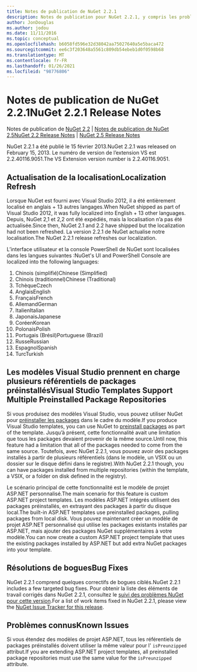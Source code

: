 ```yaml
---
title: Notes de publication de NuGet 2.2.1
description: Notes de publication pour NuGet 2.2.1, y compris les problèmes connus, les correctifs de bogues, les fonctionnalités ajoutées et DCR.
author: JonDouglas
ms.author: jodou
ms.date: 11/11/2016
ms.topic: conceptual
ms.openlocfilehash: b6058fd596e32d38042aa75027640a5e5baca472
ms.sourcegitcommit: ee6c3f203648a5561c809db54ebeb1d0f0598b68
ms.translationtype: MT
ms.contentlocale: fr-FR
ms.lasthandoff: 01/26/2021
ms.locfileid: "98776806"
---
```

# <a name="nuget-221-release-notes"></a><span data-ttu-id="06ed8-103">Notes de publication de NuGet 2.2.1</span><span class="sxs-lookup"><span data-stu-id="06ed8-103">NuGet 2.2.1 Release Notes</span></span>

<span data-ttu-id="06ed8-104">Notes de publication de [NuGet 2,2](../release-notes/nuget-2.2.md)  |  [Notes de publication de NuGet 2,5](../release-notes/nuget-2.5.md)</span><span class="sxs-lookup"><span data-stu-id="06ed8-104">[NuGet 2.2 Release Notes](../release-notes/nuget-2.2.md) | [NuGet 2.5 Release Notes](../release-notes/nuget-2.5.md)</span></span>

<span data-ttu-id="06ed8-105">NuGet 2.2.1 a été publié le 15 février 2013.</span><span class="sxs-lookup"><span data-stu-id="06ed8-105">NuGet 2.2.1 was released on February 15, 2013.</span></span>  <span data-ttu-id="06ed8-106">Le numéro de version de l’extension VS est 2.2.40116.9051.</span><span class="sxs-lookup"><span data-stu-id="06ed8-106">The VS Extension version number is 2.2.40116.9051.</span></span>

## <a name="localization-refresh"></a><span data-ttu-id="06ed8-107">Actualisation de la localisation</span><span class="sxs-lookup"><span data-stu-id="06ed8-107">Localization Refresh</span></span>
<span data-ttu-id="06ed8-108">Lorsque NuGet est fourni avec Visual Studio 2012, il a été entièrement localisé en anglais + 13 autres langages.</span><span class="sxs-lookup"><span data-stu-id="06ed8-108">When NuGet shipped as part of Visual Studio 2012, it was fully localized into English + 13 other languages.</span></span>  <span data-ttu-id="06ed8-109">Depuis, NuGet 2,1 et 2,2 ont été expédiés, mais la localisation n’a pas été actualisée.</span><span class="sxs-lookup"><span data-stu-id="06ed8-109">Since then, NuGet 2.1 and 2.2 have shipped but the localization had not been refreshed.</span></span>  <span data-ttu-id="06ed8-110">La version 2.2.1 de NuGet actualise notre localisation.</span><span class="sxs-lookup"><span data-stu-id="06ed8-110">The NuGet 2.2.1 release refreshes our localization.</span></span>

<span data-ttu-id="06ed8-111">L’interface utilisateur et la console PowerShell de NuGet sont localisées dans les langues suivantes :</span><span class="sxs-lookup"><span data-stu-id="06ed8-111">NuGet's UI and PowerShell Console are localized into the following languages:</span></span>

1. <span data-ttu-id="06ed8-112">Chinois (simplifié)</span><span class="sxs-lookup"><span data-stu-id="06ed8-112">Chinese (Simplified)</span></span>
1. <span data-ttu-id="06ed8-113">Chinois (traditionnel)</span><span class="sxs-lookup"><span data-stu-id="06ed8-113">Chinese (Traditional)</span></span>
1. <span data-ttu-id="06ed8-114">Tchèque</span><span class="sxs-lookup"><span data-stu-id="06ed8-114">Czech</span></span>
1. <span data-ttu-id="06ed8-115">Anglais</span><span class="sxs-lookup"><span data-stu-id="06ed8-115">English</span></span>
1. <span data-ttu-id="06ed8-116">Français</span><span class="sxs-lookup"><span data-stu-id="06ed8-116">French</span></span>
1. <span data-ttu-id="06ed8-117">Allemand</span><span class="sxs-lookup"><span data-stu-id="06ed8-117">German</span></span>
1. <span data-ttu-id="06ed8-118">Italien</span><span class="sxs-lookup"><span data-stu-id="06ed8-118">Italian</span></span>
1. <span data-ttu-id="06ed8-119">Japonais</span><span class="sxs-lookup"><span data-stu-id="06ed8-119">Japanese</span></span>
1. <span data-ttu-id="06ed8-120">Coréen</span><span class="sxs-lookup"><span data-stu-id="06ed8-120">Korean</span></span>
1. <span data-ttu-id="06ed8-121">Polonais</span><span class="sxs-lookup"><span data-stu-id="06ed8-121">Polish</span></span>
1. <span data-ttu-id="06ed8-122">Portugais (Brésil)</span><span class="sxs-lookup"><span data-stu-id="06ed8-122">Portuguese (Brazil)</span></span>
1. <span data-ttu-id="06ed8-123">Russe</span><span class="sxs-lookup"><span data-stu-id="06ed8-123">Russian</span></span>
1. <span data-ttu-id="06ed8-124">Espagnol</span><span class="sxs-lookup"><span data-stu-id="06ed8-124">Spanish</span></span>
1. <span data-ttu-id="06ed8-125">Turc</span><span class="sxs-lookup"><span data-stu-id="06ed8-125">Turkish</span></span>

## <a name="visual-studio-templates-support-multiple-preinstalled-package-repositories"></a><span data-ttu-id="06ed8-126">Les modèles Visual Studio prennent en charge plusieurs référentiels de packages préinstallés</span><span class="sxs-lookup"><span data-stu-id="06ed8-126">Visual Studio Templates Support Multiple Preinstalled Package Repositories</span></span>
<span data-ttu-id="06ed8-127">Si vous produisez des modèles Visual Studio, vous pouvez utiliser NuGet pour [préinstaller les packages](../visual-studio-extensibility/visual-studio-templates.md) dans le cadre du modèle.</span><span class="sxs-lookup"><span data-stu-id="06ed8-127">If you produce Visual Studio templates, you can use NuGet to [preinstall packages](../visual-studio-extensibility/visual-studio-templates.md) as part of the template.</span></span>  <span data-ttu-id="06ed8-128">Jusqu’à présent, cette fonctionnalité avait une limitation que tous les packages devaient provenir de la même source.</span><span class="sxs-lookup"><span data-stu-id="06ed8-128">Until now, this feature had a limitation that all of the packages needed to come from the same source.</span></span>  <span data-ttu-id="06ed8-129">Toutefois, avec NuGet 2.2.1, vous pouvez avoir des packages installés à partir de plusieurs référentiels (dans le modèle, un VSIX ou un dossier sur le disque défini dans le registre).</span><span class="sxs-lookup"><span data-stu-id="06ed8-129">With NuGet 2.2.1 though, you can have packages installed from multiple repositories (within the template, a VSIX, or a folder on disk defined in the registry).</span></span>

<span data-ttu-id="06ed8-130">Le scénario principal de cette fonctionnalité est le modèle de projet ASP.NET personnalisé.</span><span class="sxs-lookup"><span data-stu-id="06ed8-130">The main scenario for this feature is custom ASP.NET project templates.</span></span>  <span data-ttu-id="06ed8-131">Les modèles ASP.NET intégrés utilisent des packages préinstallés, en extrayant des packages à partir du disque local.</span><span class="sxs-lookup"><span data-stu-id="06ed8-131">The built-in ASP.NET templates use preinstalled packages, pulling packages from local disk.</span></span>  <span data-ttu-id="06ed8-132">Vous pouvez maintenant créer un modèle de projet ASP.NET personnalisé qui utilise les packages existants installés par ASP.NET, mais ajouter des packages NuGet supplémentaires à votre modèle.</span><span class="sxs-lookup"><span data-stu-id="06ed8-132">You can now create a custom ASP.NET project template that uses the existing packages installed by ASP.NET but add extra NuGet packages into your template.</span></span>

## <a name="bug-fixes"></a><span data-ttu-id="06ed8-133">Résolutions de bogues</span><span class="sxs-lookup"><span data-stu-id="06ed8-133">Bug Fixes</span></span>
<span data-ttu-id="06ed8-134">NuGet 2.2.1 comprend quelques correctifs de bogues ciblés.</span><span class="sxs-lookup"><span data-stu-id="06ed8-134">NuGet 2.2.1 includes a few targeted bug fixes.</span></span> <span data-ttu-id="06ed8-135">Pour obtenir la liste des éléments de travail corrigés dans NuGet 2.2.1, consultez le [suivi des problèmes NuGet pour cette version](http://nuget.codeplex.com/workitem/list/advanced?keyword=&status=Closed&type=All&priority=All&release=NuGet%202.2.1&assignedTo=All&component=All&sortField=LastUpdatedDate&sortDirection=Descending&page=0).</span><span class="sxs-lookup"><span data-stu-id="06ed8-135">For a list of work items fixed in NuGet 2.2.1, please view the [NuGet Issue Tracker for this release](http://nuget.codeplex.com/workitem/list/advanced?keyword=&status=Closed&type=All&priority=All&release=NuGet%202.2.1&assignedTo=All&component=All&sortField=LastUpdatedDate&sortDirection=Descending&page=0).</span></span>


## <a name="known-issues"></a><span data-ttu-id="06ed8-136">Problèmes connus</span><span class="sxs-lookup"><span data-stu-id="06ed8-136">Known Issues</span></span>

<span data-ttu-id="06ed8-137">Si vous étendez des modèles de projet ASP.NET, tous les référentiels de packages préinstallés doivent utiliser la même valeur pour l' `isPreunzipped` attribut.</span><span class="sxs-lookup"><span data-stu-id="06ed8-137">If you are extending ASP.NET project templates, all preinstalled package repositories must use the same value for the `isPreunzipped` attribute.</span></span>
